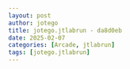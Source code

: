 ```yaml
---
layout: post
author: jotego
title: jotego.jtlabrun - da8d0eb
date: 2025-02-07
categories: [Arcade, jtlabrun]
tags: [jotego.jtlabrun]
---
```


